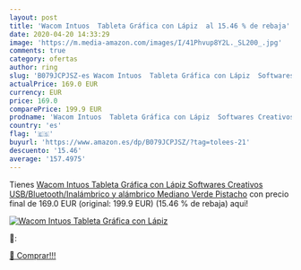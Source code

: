 ```yaml
---
layout: post
title: 'Wacom Intuos  Tableta Gráfica con Lápiz  al 15.46 % de rebaja'
date: 2020-04-20 14:33:29
image: 'https://m.media-amazon.com/images/I/41Phvup8Y2L._SL200_.jpg'
comments: true
category: ofertas
author: ring
slug: 'B079JCPJSZ-es Wacom Intuos  Tableta Gráfica con Lápiz  Softwares Creativos  USB/Bluetooth/Inalámbrico y alámbrico  Mediano  Verde Pistacho'
actualPrice: 169.0 EUR
currency: EUR
price: 169.0
comparePrice: 199.9 EUR
prodname: 'Wacom Intuos  Tableta Gráfica con Lápiz  Softwares Creativos  USB/Bluetooth/Inalámbrico y alámbrico  Mediano  Verde Pistacho'
country: 'es'
flag: '🇪🇸'
buyurl: 'https://www.amazon.es/dp/B079JCPJSZ/?tag=tolees-21'
descuento: '15.46'
average: '157.4975'
---
```


Tienes [Wacom Intuos  Tableta Gráfica con Lápiz  Softwares Creativos  USB/Bluetooth/Inalámbrico y alámbrico  Mediano  Verde Pistacho](https://www.amazon.es/dp/B079JCPJSZ/?tag=tolees-21) con precio final de  169.0 EUR (original: 199.9 EUR) (15.46 %  de rebaja) aqui!

[![Wacom Intuos  Tableta Gráfica con Lápiz ](https://m.media-amazon.com/images/I/41Phvup8Y2L._SL200_.jpg)](https://www.amazon.es/dp/B079JCPJSZ/?tag=tolees-21)

🔎:


[🛒 Comprar!!!](https://www.amazon.es/dp/B079JCPJSZ/?tag=tolees-21)
